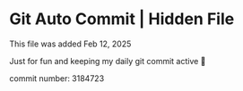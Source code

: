 # Git Auto Commit | Hidden File

This file was added Feb 12, 2025

Just for fun and keeping my daily git commit active 🤪

commit number: 3184723
